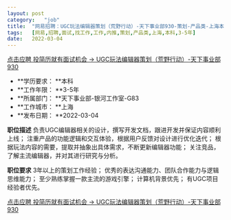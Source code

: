 ```yaml
---
layout:	post
category:	"job"
title:	"网易招聘：UGC玩法编辑器策划（荒野行动）-天下事业部930-策划-产品类-上海本科3-5年"
tags:	[网易,招聘,面试,找工作,工作,内推,策划,产品类,上海,本科,3-5年]
date:	2022-03-04
---
```


[点击应聘 投简历就有面试机会 -> UGC玩法编辑器策划（荒野行动）-天下事业部930](http://mobile.bole.netease.com/bole/boleDetail?id=38537&employeeId=346f03c3cda5f04c&key=all)



- **学历要求： **本科
- **工作年限： **3-5年
- **所属部门： **天下事业部-银河工作室-G83
- **工作城市： **上海
- **发布日期： **2022-03-04



**职位描述**
负责UGC编辑器相关的设计，撰写开发文档，跟进开发并保证内容顺利上线；
注重产品的功能逻辑和交互体验，根据用户反馈对设计进行优化迭代；
根据玩法内容的需要，提取并抽象出具体需求，不断更新编辑器功能；
关注竞品，了解主流编辑器，并对其进行研究与分析。




**职位要求**
3年以上的策划工作经验；
优秀的表达沟通能力、团队合作能力与逻辑思维能力；
至少熟练掌握一款主流的游戏引擎；
计算机背景优先；
有UGC项目经验者优先。



[点击应聘 投简历就有面试机会 -> UGC玩法编辑器策划（荒野行动）-天下事业部930](http://mobile.bole.netease.com/bole/boleDetail?id=38537&employeeId=346f03c3cda5f04c&key=all)